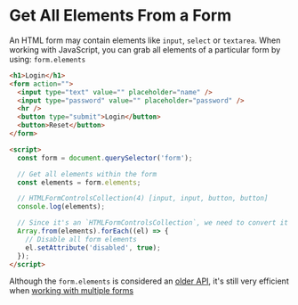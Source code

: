 # Get All Elements From a Form

An HTML form may contain elements like `input`, `select` or `textarea`. When working with JavaScript, you can grab all elements of a particular form by using: `form.elements`

```html
<h1>Login</h1>
<form action="">
  <input type="text" value="" placeholder="name" />
  <input type="password" value="" placeholder="password" />
  <hr />
  <button type="submit">Login</button>
  <button>Reset</button>
</form>

<script>
  const form = document.querySelector('form');

  // Get all elements within the form
  const elements = form.elements;

  // HTMLFormControlsCollection(4) [input, input, button, button]
  console.log(elements);

  // Since it's an `HTMLFormControlsCollection`, we need to convert it to an JS array
  Array.from(elements).forEach((el) => {
    // Disable all form elements
    el.setAttribute('disabled', true);
  });
</script>
```

Although the `form.elements` is considered an [older API](https://developer.mozilla.org/en-US/docs/Web/API/HTMLCollection), it's still very efficient when [working with multiple forms](https://stackoverflow.com/a/75669350/1727948)
